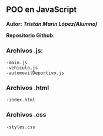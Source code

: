 ## POO en JavaScript


**Autor:** **_Tristán Marín López(Alumno)_**

**Repositorio Github**: 

### Archivos .js:
    -main.js
    -vehiculo.js
    -automovilDeportivo.js

### Archivos .html
    -index.html

### Archivos .css
    -styles.css
